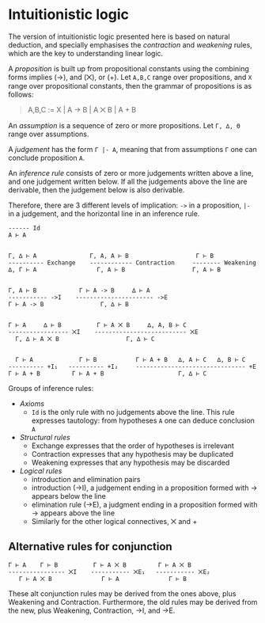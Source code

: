 # Intuitionistic logic

The version of intuitionistic logic presented here is based on natural deduction, and specially emphasises the *contraction* and *weakening* rules, which are the key to understanding linear logic.

A *proposition* is built up from propositional constants using the combining forms implies (->), and (⨉), or (+). Let `A,B,C` range over propositions, and `X` range over propositional constants, then the grammar of propositions is as follows:

> A,B,C := X | A -> B | A ⨉ B | A + B

An *assumption* is a sequence of zero or more propositions. Let `Γ, ∆, Θ` range over assumptions.

A *judgement* has the form `Γ |- A`, meaning that from assumptions `Γ` one can conclude proposition `A`.

An *inference rule* consists of zero or more judgements written above a line, and one judgement written below. If all the judgements above the line are derivable, then the judgement below is also derivable.

Therefore, there are 3 different levels of implication: `->` in a proposition, `|-` in a judgement, and the horizontal line in an inference rule.

```
------ Id
A ⊢ A


Γ, ∆ ⊢ A               Γ, A, A ⊢ B                   Γ ⊢ B
---------- Exchange    ------------ Contraction     -------- Weakening
∆, Γ ⊢ A                 Γ, A ⊢ B                   Γ, A ⊢ B


Γ, A ⊢ B            Γ ⊢ A -> B     ∆ ⊢ A
----------- ->I    ---------------------- ->E
Γ ⊢ A -> B                Γ, ∆ ⊢ B


Γ ⊢ A     ∆ ⊢ B          Γ ⊢ A ⨉ B     ∆, A, B ⊢ C
----------------- ⨉I    -------------------------- ⨉E
  Γ, ∆ ⊢ A ⨉ B                   Γ, ∆ ⊢ C


  Γ ⊢ A             Γ ⊢ B           Γ ⊢ A + B   ∆, A ⊢ C   ∆, B ⊢ C
---------- +I₁   ---------- +I₂     ------------------------------- +E
Γ ⊢ A + B         Γ ⊢ A + B                     Γ, ∆ ⊢ C
```

Groups of inference rules:
* *Axioms*
  - `Id` is the only rule with no judgements above the line. This rule expresses tautology: from hypotheses `A` one can deduce conclusion `A`
* *Structural rules*
  - Exchange expresses that the order of hypotheses is irrelevant
  - Contraction expresses that any hypothesis may be duplicated
  - Weakening expresses that any hypothesis may be discarded
* *Logical rules*
  - introduction and elimination pairs
  - introduction (->I), a judgement ending in a proposition formed with -> appears below the line
  - elimination rule (->E), a judgment ending in a proposition formed with -> appears above the line
  - Similarly for the other logical connectives, ⨉ and +


## Alternative rules for conjunction

```
Γ ⊢ A    Γ ⊢ B          Γ ⊢ A ⨉ B         Γ ⊢ A ⨉ B
---------------- ⨉I    ----------- ⨉E₁   ----------- ⨉E₂
   Γ ⊢ A ⨉ B              Γ ⊢ A              Γ ⊢ B
```

These alt conjunction rules may be derived from the ones above, plus Weakening and Contraction. Furthermore, the old rules may be derived from the new, plus Weakening, Contraction, ->I, and ->E.
